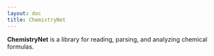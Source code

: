 ```yaml
---
layout: doc
title: ChemistryNet
---
```


**ChemistryNet** is a library for reading, parsing, and analyzing chemical formulas.
